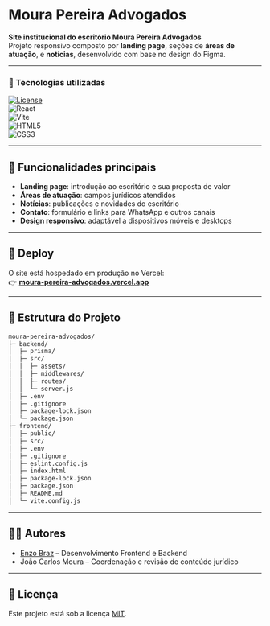 # Moura Pereira Advogados

**Site institucional do escritório Moura Pereira Advogados**  
Projeto responsivo composto por **landing page**, seções de **áreas de atuação**, e **notícias**, desenvolvido com base no design do Figma.

---

### 🔖 Tecnologias utilizadas

[![License](https://img.shields.io/github/license/Ileriayo/markdown-badges?style=for-the-badge)](./LICENSE)  
![React](https://img.shields.io/badge/react-%2320232a.svg?style=for-the-badge&logo=react&logoColor=%2361DAFB)  
![Vite](https://img.shields.io/badge/vite-%23646CFF.svg?style=for-the-badge&logo=vite&logoColor=white)  
![HTML5](https://img.shields.io/badge/html5-%23E34F26.svg?style=for-the-badge&logo=html5&logoColor=white)  
![CSS3](https://img.shields.io/badge/css3-%231572B6.svg?style=for-the-badge&logo=css3&logoColor=white)  

---

## 📌 Funcionalidades principais

- **Landing page**: introdução ao escritório e sua proposta de valor  
- **Áreas de atuação**: campos jurídicos atendidos  
- **Notícias**: publicações e novidades do escritório  
- **Contato**: formulário e links para WhatsApp e outros canais  
- **Design responsivo**: adaptável a dispositivos móveis e desktops  

---

## 🚀 Deploy

O site está hospedado em produção no Vercel:  
👉 [**moura-pereira-advogados.vercel.app**](https://moura-pereira-advogados.vercel.app)

---

## 📂 Estrutura do Projeto

```bash
moura-pereira-advogados/
├─ backend/
│  ├─ prisma/
│  ├─ src/
│  │  ├─ assets/
│  │  ├─ middlewares/
│  │  ├─ routes/
│  │  └─ server.js
│  ├─ .env
│  ├─ .gitignore
│  ├─ package-lock.json
│  └─ package.json
├─ frontend/
│  ├─ public/
│  ├─ src/
│  ├─ .env
│  ├─ .gitignore
│  ├─ eslint.config.js
│  ├─ index.html
│  ├─ package-lock.json
│  ├─ package.json
│  ├─ README.md
│  └─ vite.config.js
```
---
## 👨‍💻 Autores
- [Enzo Braz](https://github.com/EnzoBraz00) – Desenvolvimento Frontend e Backend
- João Carlos Moura – Coordenação e revisão de conteúdo jurídico
  
---

## 📄 Licença

Este projeto está sob a licença [MIT](./LICENSE). 

